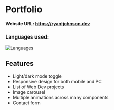 # Portfolio

#### Website URL: https://ryantjohnson.dev

### Languages used:



![Languages](https://www.freepnglogos.com/uploads/html5-logo-png/html5-logo-best-web-design-psd-html-cms-development-ecommerce-6.png)


## Features

- Light/dark mode toggle
- Responsive design for both mobile and PC
- List of Web Dev projects
- Image carousel
- Multiple animations across many components
- Contact form

